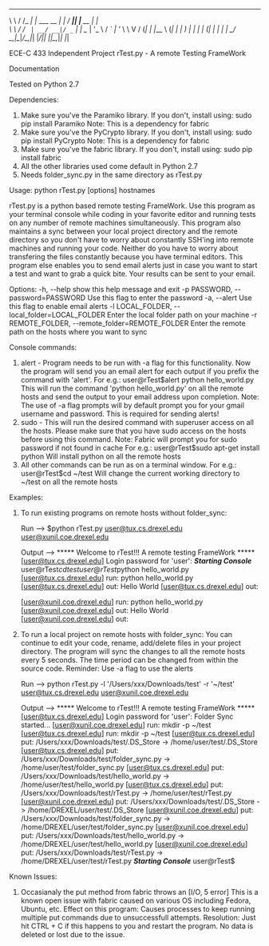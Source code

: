 __     __    _             _   ____  _           _     
\ \   / /_ _| |_ ___  __ _| | / ___|| |__   __ _| |__  
 \ \ / / _` | __/ __|/ _` | | \___ \| '_ \ / _` | '_ \ 
  \ V / (_| | |_\__ \ (_| | |  ___) | | | | (_| | | | |
   \_/ \__,_|\__|___/\__,_|_| |____/|_| |_|\__,_|_| |_|

ECE-C 433 Independent Project
rTest.py - A remote Testing FrameWork

Documentation

Tested on Python 2.7

Dependencies:

1. Make sure you've the Paramiko library. If you don't, install using:
	sudo pip install Paramiko
	Note: This is a dependency for fabric
2. Make sure you've the PyCrypto library. If you don't, install using:
	sudo pip install PyCrypto
	Note: This is a dependency for fabric
3. Make sure you've the fabric library. If you don't, install using:
	sudo pip install fabric
4. All the other libraries used come default in Python 2.7
5. Needs folder_sync.py in the same directory as rTest.py

Usage: python rTest.py [options] hostnames

rTest.py is a python based remote testing FrameWork. Use this program as your
terminal console while coding in your favorite editor and running tests on any
number of remote machines simultaneously. This program also maintains a sync
between your local project directory and the remote directory so you don't
have to worry about constantly SSH'ing into remote machines and running your
code. Neither do you have to worry about transfering the files constantly
because you have terminal editors. This program else enables you to send email
alerts just in case you want to start a test and want to grab a quick bite.
Your results can be sent to your email.

Options:
  -h, --help            show this help message and exit
  -p PASSWORD, --password=PASSWORD
                        Use this flag to enter the password
  -a, --alert           Use this flag to enable email alerts
  -l LOCAL_FOLDER, --local_folder=LOCAL_FOLDER
                        Enter the local folder path on your machine
  -r REMOTE_FOLDER, --remote_folder=REMOTE_FOLDER
                        Enter the remote path on the hosts where you want to
                        sync

Console commands:

1. alert - Program needs to be run with -a flag for this functionality.
	Now the program will send you an email alert for each output if you prefix the command with 'alert'.
	For e.g.: user@rTest$alert python hello_world.py
	This will run the command 'python hello_world.py' on all the remote hosts and send the output to your email address upon completion.
	Note: The use of -a flag prompts will by default prompt you for your gmail username and password. This is required for sending alerts!
2. sudo - This will run the desired command with superuser access on all the hosts.
	Please make sure that you have sudo access on the hosts before using this command.
	Note: Fabric will prompt you for sudo password if not found in cache
	For e.g.: user@rTest$sudo apt-get install python
	Will install python on all the remote hosts
3. All other commands can be run as on a terminal window.
	For e.g.: user@rTest$cd ~/test
	Will change the current working directory to ~/test on all the remote hosts

Examples:

1. To run existing programs on remote hosts without folder_sync:

	Run -->
	$python rTest.py user@tux.cs.drexel.edu user@xunil.coe.drexel.edu

	Output -->
	***** Welcome to rTest!!! A remote testing FrameWork *****
	[user@tux.cs.drexel.edu] Login password for 'user':
	*****Starting Console*****
	user@rTest$cd test
	user@rTest$python hello_world.py
	[user@tux.cs.drexel.edu] run: python hello_world.py
	[user@tux.cs.drexel.edu] out: Hello World
	[user@tux.cs.drexel.edu] out:

	[user@xunil.coe.drexel.edu] run: python hello_world.py
	[user@xunil.coe.drexel.edu] out: Hello World
	[user@xunil.coe.drexel.edu] out:

2. To run a local project on remote hosts with folder_sync:
	You can continue to edit your code, rename, add/delete files in your project directory. The program will sync the changes to all the remote hosts every 5 seconds. The time period can be changed from within the source code.
	Reminder: Use -a flag to use the alerts

	Run -->
	python rTest.py -l '/Users/xxx/Downloads/test' -r '~/test' user@tux.cs.drexel.edu user@xunil.coe.drexel.edu

	Output -->
	***** Welcome to rTest!!! A remote testing FrameWork *****
	[user@tux.cs.drexel.edu] Login password for 'user':
	Folder Sync started...
	[user@xunil.coe.drexel.edu] run: mkdir -p ~/test
	[user@tux.cs.drexel.edu] run: mkdir -p ~/test
	[user@tux.cs.drexel.edu] put: /Users/xxx/Downloads/test/.DS_Store -> /home/user/test/.DS_Store
	[user@tux.cs.drexel.edu] put: /Users/xxx/Downloads/test/folder_sync.py -> /home/user/test/folder_sync.py
	[user@tux.cs.drexel.edu] put: /Users/xxx/Downloads/test/hello_world.py -> /home/user/test/hello_world.py
	[user@tux.cs.drexel.edu] put: /Users/xxx/Downloads/test/rTest.py -> /home/user/test/rTest.py
	[user@xunil.coe.drexel.edu] put: /Users/xxx/Downloads/test/.DS_Store -> /home/DREXEL/user/test/.DS_Store
	[user@xunil.coe.drexel.edu] put: /Users/xxx/Downloads/test/folder_sync.py -> /home/DREXEL/user/test/folder_sync.py
	[user@xunil.coe.drexel.edu] put: /Users/xxx/Downloads/test/hello_world.py -> /home/DREXEL/user/test/hello_world.py
	[user@xunil.coe.drexel.edu] put: /Users/xxx/Downloads/test/rTest.py -> /home/DREXEL/user/test/rTest.py
	*****Starting Console*****
	user@rTest$

Known Issues:

1. Occasianaly the put method from fabric throws an [I/O, 5 error]
	This is a known 	open issue with fabric caused on various OS including Fedora, Ubuntu, etc.
	Effect on this program: Causes processes to keep running multiple put commands due to unsuccessfull attempts.
	Resolution: Just hit CTRL + C if this happens to you and restart the program. No data is deleted or lost due to the issue.
